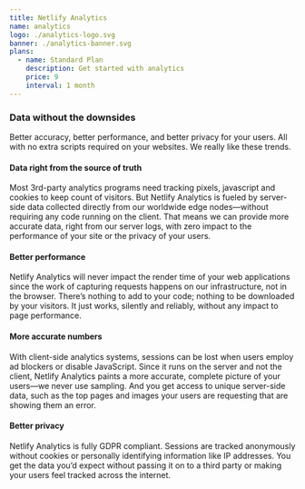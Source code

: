```yaml
---
title: Netlify Analytics
name: analytics
logo: ./analytics-logo.svg
banner: ./analytics-banner.svg
plans:
  - name: Standard Plan
    description: Get started with analytics
    price: 9
    interval: 1 month
---
```


### Data without the downsides

Better accuracy, better performance, and better privacy for your users. All with no extra scripts required on your websites. We really like these trends.

#### Data right from the source of truth

Most 3rd-party analytics programs need tracking pixels, javascript and cookies to keep count of visitors. But Netlify Analytics is fueled by server-side data collected directly from our worldwide edge nodes—without requiring any code running on the client. That means we can provide more accurate data, right from our server logs, with zero impact to the performance of your site or the privacy of your users.

#### Better performance

Netlify Analytics will never impact the render time of your web applications since the work of capturing requests happens on our infrastructure, not in the browser. There’s nothing to add to your code; nothing to be downloaded by your visitors. It just works, silently and reliably, without any impact to page performance.

#### More accurate numbers

With client-side analytics systems, sessions can be lost when users employ ad blockers or disable JavaScript. Since it runs on the server and not the client, Netlify Analytics paints a more accurate, complete picture of your users—we never use sampling. And you get access to unique server-side data, such as the top pages and images your users are requesting that are showing them an error.

#### Better privacy

Netlify Analytics is fully GDPR compliant. Sessions are tracked anonymously without cookies or personally identifying information like IP addresses. You get the data you’d expect without passing it on to a third party or making your users feel tracked across the internet.

